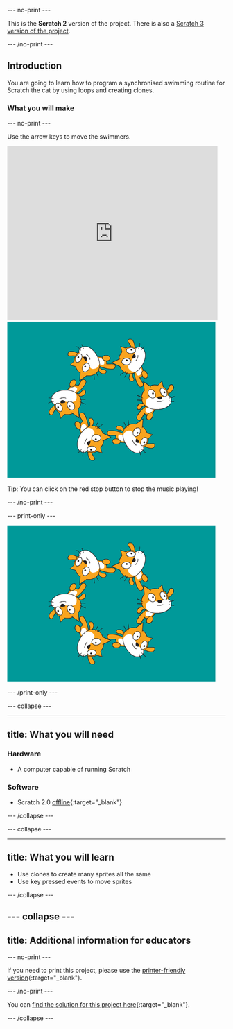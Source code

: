 --- no-print ---

This is the **Scratch 2** version of the project. There is also a [Scratch 3 version of the project](https://projects.raspberrypi.org/en/projects/synchronised-swimming).

--- /no-print ---

## Introduction

You are going to learn how to program a synchronised swimming routine for Scratch the cat by using loops and creating clones. 

### What you will make

--- no-print ---

Use the arrow keys to move the swimmers.

<div class="scratch-preview">
  <iframe allowtransparency="true" width="485" height="402" src="https://scratch.mit.edu/projects/embed/113149575/?autostart=false" frameborder="0" scrolling="no">></iframe>
  <img src="images/swim-final.png">
</div>

Tip: You can click on the red stop button to stop the music playing!

--- /no-print ---

--- print-only ---

![complete project](images/swim-final.png)

--- /print-only ---

--- collapse ---

---
title: What you will need
---

### Hardware

+ A computer capable of running Scratch

### Software

+ Scratch 2.0 [offline](http://rpf.io/scratchoff){:target="_blank"}

--- /collapse ---

--- collapse ---

---
title: What you will learn
---
- Use clones to create many sprites all the same
- Use key pressed events to move sprites 

--- /collapse ---

--- collapse ---
---
title: Additional information for educators
---

--- no-print ---

If you need to print this project, please use the [printer-friendly version](https://projects.raspberrypi.org/en/projects/synchronised-swimming-scratch2/print){:target="_blank"}.

--- /no-print ---

You can [find the solution for this project here](http://rpf.io/p/en/synchronised-swimming-scratch2-get){:target="_blank"}.

--- /collapse ---
